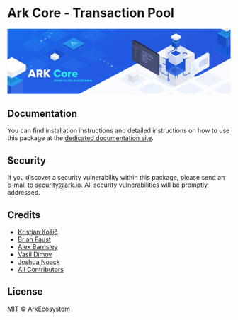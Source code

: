 # Ark Core - Transaction Pool

<p align="center">
    <img src="../../banner.png?sanitize=true" />
</p>

## Documentation

You can find installation instructions and detailed instructions on how to use this package at the [dedicated documentation site](https://docs.ark.io/guidebook/core/plugins/core-transaction-pool.html).

## Security

If you discover a security vulnerability within this package, please send an e-mail to security@ark.io. All security vulnerabilities will be promptly addressed.

## Credits

- [Kristjan Košič](https://github.com/kristjank)
- [Brian Faust](https://github.com/faustbrian)
- [Alex Barnsley](https://github.com/alexbarnsley)
- [Vasil Dimov](https://github.com/vasild)
- [Joshua Noack](https://github.com/supaiku0)
- [All Contributors](../../../../contributors)

## License

[MIT](LICENSE) © [ArkEcosystem](https://ark.io)
